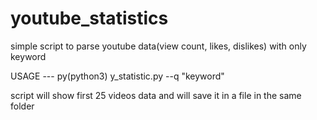 # youtube_statistics


simple script to parse youtube data(view count, likes, dislikes) with only keyword

USAGE --- py(python3) y_statistic.py --q "keyword"

script will show first 25 videos data and will save it in a file in the same folder

